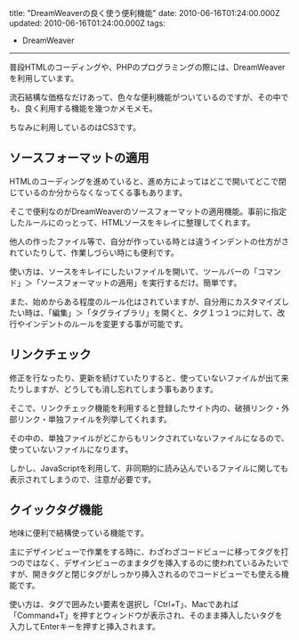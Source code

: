 title: "DreamWeaverの良く使う便利機能"
date: 2010-06-16T01:24:00.000Z
updated: 2010-06-16T01:24:00.000Z
tags: 
  - DreamWeaver
---


普段HTMLのコーディングや、PHPのプログラミングの際には、DreamWeaverを利用しています。

流石結構な価格なだけあって、色々な便利機能がついているのですが、その中でも、良く利用する機能を幾つかメモメモ。

ちなみに利用しているのはCS3です。


## ソースフォーマットの適用

HTMLのコーディングを進めていると、進め方によってはどこで開いてどこで閉じているのか分からなくなってくる事もあります。

そこで便利なのがDreamWeaverのソースフォーマットの適用機能。事前に指定したルールにのっとって、HTMLソースをキレイに整理してくれます。

他人の作ったファイル等で、自分が作っている時とは違うインデントの仕方がされていたりして、作業しづらい時にも便利です。

使い方は、ソースをキレイにしたいファイルを開いて、ツールバーの「コマンド」＞「ソースフォーマットの適用」を実行するだけ。簡単です。

また、始めからある程度のルール化はされていますが、自分用にカスタマイズしたい時は、「編集」＞「タグライブラリ」を開くと、タグ１つ１つに対して、改行やインデントのルールを変更する事が可能です。


## リンクチェック

修正を行なったり、更新を続けていたりすると、使っていないファイルが出て来たりしますが、どうしても消し忘れてしまう事もあります。

そこで、リンクチェック機能を利用すると登録したサイト内の、破損リンク・外部リンク・単独ファイルを列挙してくれます。

その中の、単独ファイルがどこからもリンクされていないファイルになるので、使っていないファイルになります。

しかし、JavaScriptを利用して、非同期的に読み込んでいるファイルに関しても表示されてしまうので、注意が必要です。


## クイックタグ機能

地味に便利で結構使っている機能です。

主にデザインビューで作業をする時に、わざわざコードビューに移ってタグを打つのではなく、デザインビューのままタグを挿入するのに使われているみたいですが、開きタグと閉じタグがしっかり挿入されるのでコードビューでも使える機能です。

使い方は、タグで囲みたい要素を選択し「Ctrl+T」、Macであれば「Command+T」を押すとウィンドウが表示され、そのまま挿入したいタグを入力してEnterキーを押すと挿入されます。


